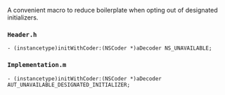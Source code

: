 A convenient macro to reduce boilerplate when opting out of designated initializers.

### `Header.h`
```objc
- (instancetype)initWithCoder:(NSCoder *)aDecoder NS_UNAVAILABLE;
```

### `Implementation.m`
```objc
- (instancetype)initWithCoder:(NSCoder *)aDecoder AUT_UNAVAILABLE_DESIGNATED_INITIALIZER;
```

